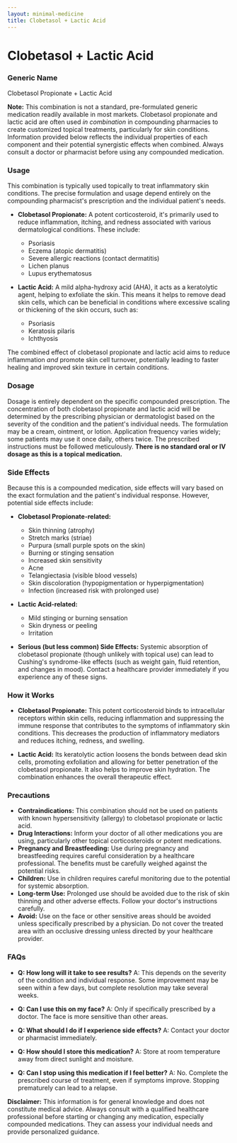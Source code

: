 ```yaml
---
layout: minimal-medicine
title: Clobetasol + Lactic Acid
---
```


# Clobetasol + Lactic Acid
### Generic Name
Clobetasol Propionate + Lactic Acid

**Note:**  This combination is not a standard, pre-formulated generic medication readily available in most markets.  Clobetasol propionate and lactic acid are often used *in combination* in compounding pharmacies to create customized topical treatments, particularly for skin conditions.  Information provided below reflects the individual properties of each component and their potential synergistic effects when combined.  Always consult a doctor or pharmacist before using any compounded medication.


### Usage

This combination is typically used topically to treat inflammatory skin conditions.  The precise formulation and usage depend entirely on the compounding pharmacist's prescription and the individual patient's needs.

* **Clobetasol Propionate:** A potent corticosteroid, it's primarily used to reduce inflammation, itching, and redness associated with various dermatological conditions.  These include:
    * Psoriasis
    * Eczema (atopic dermatitis)
    * Severe allergic reactions (contact dermatitis)
    * Lichen planus
    * Lupus erythematosus

* **Lactic Acid:** A mild alpha-hydroxy acid (AHA), it acts as a keratolytic agent, helping to exfoliate the skin. This means it helps to remove dead skin cells, which can be beneficial in conditions where excessive scaling or thickening of the skin occurs, such as:
    * Psoriasis
    * Keratosis pilaris
    * Ichthyosis

The combined effect of clobetasol propionate and lactic acid aims to reduce inflammation *and* promote skin cell turnover, potentially leading to faster healing and improved skin texture in certain conditions.


### Dosage

Dosage is entirely dependent on the specific compounded prescription.  The concentration of both clobetasol propionate and lactic acid will be determined by the prescribing physician or dermatologist based on the severity of the condition and the patient's individual needs. The formulation may be a cream, ointment, or lotion.  Application frequency varies widely; some patients may use it once daily, others twice.  The prescribed instructions must be followed meticulously.  **There is no standard oral or IV dosage as this is a topical medication.**


### Side Effects

Because this is a compounded medication, side effects will vary based on the exact formulation and the patient's individual response.  However, potential side effects include:

* **Clobetasol Propionate-related:**
    * Skin thinning (atrophy)
    * Stretch marks (striae)
    * Purpura (small purple spots on the skin)
    * Burning or stinging sensation
    * Increased skin sensitivity
    * Acne
    * Telangiectasia (visible blood vessels)
    * Skin discoloration (hypopigmentation or hyperpigmentation)
    * Infection (increased risk with prolonged use)

* **Lactic Acid-related:**
    * Mild stinging or burning sensation
    * Skin dryness or peeling
    * Irritation


* **Serious (but less common) Side Effects:** Systemic absorption of clobetasol propionate (though unlikely with topical use) can lead to Cushing's syndrome-like effects (such as weight gain, fluid retention, and changes in mood).  Contact a healthcare provider immediately if you experience any of these signs.


### How it Works

* **Clobetasol Propionate:**  This potent corticosteroid binds to intracellular receptors within skin cells, reducing inflammation and suppressing the immune response that contributes to the symptoms of inflammatory skin conditions. This decreases the production of inflammatory mediators and reduces itching, redness, and swelling.

* **Lactic Acid:**  Its keratolytic action loosens the bonds between dead skin cells, promoting exfoliation and allowing for better penetration of the clobetasol propionate. It also helps to improve skin hydration. The combination enhances the overall therapeutic effect.


### Precautions

* **Contraindications:** This combination should not be used on patients with known hypersensitivity (allergy) to clobetasol propionate or lactic acid.
* **Drug Interactions:**  Inform your doctor of all other medications you are using, particularly other topical corticosteroids or potent medications.
* **Pregnancy and Breastfeeding:** Use during pregnancy and breastfeeding requires careful consideration by a healthcare professional.  The benefits must be carefully weighed against the potential risks.
* **Children:**  Use in children requires careful monitoring due to the potential for systemic absorption.
* **Long-term Use:**  Prolonged use should be avoided due to the risk of skin thinning and other adverse effects.  Follow your doctor's instructions carefully.
* **Avoid:**  Use on the face or other sensitive areas should be avoided unless specifically prescribed by a physician.  Do not cover the treated area with an occlusive dressing unless directed by your healthcare provider.


### FAQs

* **Q: How long will it take to see results?** A: This depends on the severity of the condition and individual response.  Some improvement may be seen within a few days, but complete resolution may take several weeks.

* **Q: Can I use this on my face?** A: Only if specifically prescribed by a doctor.  The face is more sensitive than other areas.

* **Q: What should I do if I experience side effects?** A: Contact your doctor or pharmacist immediately.

* **Q: How should I store this medication?** A: Store at room temperature away from direct sunlight and moisture.

* **Q: Can I stop using this medication if I feel better?** A: No.  Complete the prescribed course of treatment, even if symptoms improve.  Stopping prematurely can lead to a relapse.

**Disclaimer:**  This information is for general knowledge and does not constitute medical advice.  Always consult with a qualified healthcare professional before starting or changing any medication, especially compounded medications. They can assess your individual needs and provide personalized guidance.
